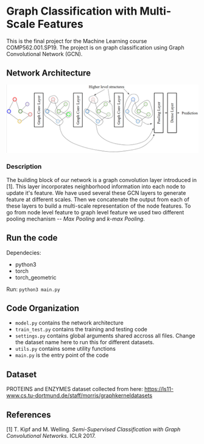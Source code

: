 # Graph Classification with Multi-Scale Features
This is the final project for the Machine Learning course COMP562.001.SP19. The project is on graph classification using Graph Convolutional Network (GCN).

## Network Architecture
![network architecture](net_arch.png)

### Description
The building block of our network is a graph convolution layer introduced in [1]. This layer incorporates 
neighborhood information into each node to update it's feature. We have used several these GCN layers to
generate feature at different scales. Then we concatenate the output from each of these layers to build a
multi-scale representation of the node features. To go from node level feature to graph level feature we used
two different pooling mechanism -- *Max Pooling* and *k-max Pooling*.


## Run the code
Dependecies:
- python3
- torch
- torch_geometric

Run: `python3 main.py`

## Code Organization
- `model.py` contains the network architecture
- `train_test.py` contains the training and testing code
- `settings.py` contains global arguments shared accross all files. Change the dataset name here to run this for different datasets.
- `utils.py` contains some utility functions
- `main.py` is the entry point of the code


## Dataset
PROTEINS and ENZYMES dataset collected from here: https://ls11-www.cs.tu-dortmund.de/staff/morris/graphkerneldatasets

## References
[1] T. Kipf and M. Welling. *Semi-Supervised Classification with Graph Convolutional Networks*. ICLR 2017.